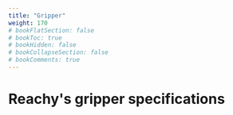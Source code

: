 ```yaml
---
title: "Gripper"
weight: 170
# bookFlatSection: false
# bookToc: true
# bookHidden: false
# bookCollapseSection: false
# bookComments: true
---
```


# Reachy's gripper specifications
